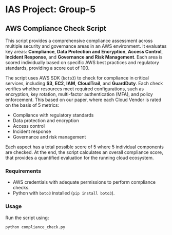 # IAS Project: Group-5

## AWS Compliance Check Script

This script provides a comprehensive compliance assessment across multiple security and governance areas in an AWS environment. It evaluates key areas: **Compliance**, **Data Protection and Encryption**, **Access Control**, **Incident Response**, and **Governance and Risk Management**. Each area is scored individually based on specific AWS best practices and regulatory standards, providing a score out of 100.

The script uses AWS SDK (`boto3`) to check for compliance in critical services, including **S3**, **EC2**, **IAM**, **CloudTrail**, and **GuardDuty**. Each check verifies whether resources meet required configurations, such as encryption, key rotation, multi-factor authentication (MFA), and policy enforcement. This based on our paper, where each Cloud Vendor is rated on the basis of 5 metrics:
- Compliance with regulatory standards
- Data protection and encryption
- Access control
- Incident response
- Governance and risk management

Each aspect has a total possible score of 5 where 5 individual components are checked. At the end, the script calculates an overall compliance score, that provides a quantified evaluation for the running cloud ecosystem.

### Requirements
- AWS credentials with adequate permissions to perform compliance checks.
- Python with `boto3` installed (`pip install boto3`).

### Usage
Run the script using:
```bash
python compliance_check.py
```

